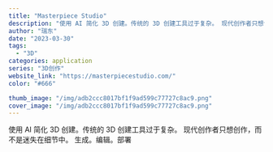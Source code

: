 ```yaml
---
title: "Masterpiece Studio"
description: "使用 AI 简化 3D 创建。传统的 3D 创建工具过于复杂。 现代创作者只想创作，而不是迷失在细节中。 生成。编辑。部"
author: "瑞东"
date: "2023-03-30"
tags:
  - "3D"
categories: application
series: "3D创作"
website_link: "https://masterpiecestudio.com/"
color: "#666"

thumb_image: "/img/adb2ccc8017bf1f9ad599c77727c8ac9.png"
cover_image: "/img/adb2ccc8017bf1f9ad599c77727c8ac9.png"
---
```


使用 AI 简化 3D 创建。传统的 3D 创建工具过于复杂。 现代创作者只想创作，而不是迷失在细节中。 生成。编辑。部署
